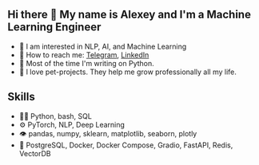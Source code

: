 ## Hi there 👋 My name is Alexey and I'm a Machine Learning Engineer

- 🐍 I am interested in NLP, AI, and Machine Learning
- 💬 How to reach me: [Telegram](https://t.me/aleksei_lsemenov), [LinkedIn](www.linkedin.com/in/alexei-semenov)
- 🤖 Most of the time I'm writing on Python.
- 🚀 I love pet-projects. They help me grow professionally all my life.

## Skills

- 👨‍💻 Python, bash, SQL
- ⚙️ PyTorch, NLP, Deep Learning
- 👁️ pandas, numpy, sklearn, matplotlib, seaborn, plotly
- 💽 PostgreSQL, Docker, Docker Compose, Gradio, FastAPI, Redis, VectorDB
